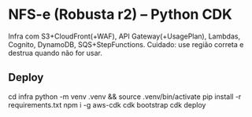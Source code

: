 # NFS-e (Robusta r2) – Python CDK
Infra com S3+CloudFront(+WAF), API Gateway(+UsagePlan), Lambdas, Cognito, DynamoDB, SQS+StepFunctions.
Cuidado: use região correta e destrua quando não for usar.

## Deploy
cd infra
python -m venv .venv && source .venv/bin/activate
pip install -r requirements.txt
npm i -g aws-cdk
cdk bootstrap
cdk deploy
